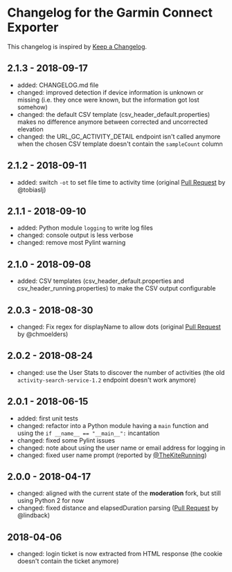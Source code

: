 # Changelog for the Garmin Connect Exporter

This changelog is inspired by [Keep a Changelog](https://keepachangelog.com/en/1.0.0/).


## 2.1.3 - 2018-09-17

- added: CHANGELOG.md file
- changed: improved detection if device information is unknown or missing
  (i.e. they once were known, but the information got lost somehow)
- changed: the default CSV template (csv_header_default.properties) makes no difference
  anymore between corrected and uncorrected elevation
- changed: the URL_GC_ACTIVITY_DETAIL endpoint isn't called anymore when the chosen
  CSV template doesn't contain the `sampleCount` column


## 2.1.2 - 2018-09-11

- added: switch `-ot` to set file time to activity time (original
  [Pull Request](https://github.com/kjkjava/garmin-connect-export/pull/8) by @tobiaslj)


## 2.1.1 - 2018-09-10

- added: Python module `logging` to write log files
- changed: console output is less verbose
- changed: remove most Pylint warning


## 2.1.0 - 2018-09-08

- added: CSV templates (csv_header_default.properties and csv_header_running.properties)
  to make the CSV output configurable


## 2.0.3 - 2018-08-30

- changed: Fix regex for displayName to allow dots (original
  [Pull Request](https://github.com/moderation/garmin-connect-export/pull/19) by @chmoelders)


## 2.0.2 - 2018-08-24

- changed: use the User Stats to discover the number of activities
  (the old `activity-search-service-1.2` endpoint doesn't work anymore)


## 2.0.1 - 2018-06-15

- added: first unit tests
- changed: refactor into a Python module having a `main` function and using
  the `if __name__ == "__main__":` incantation
- changed: fixed some Pylint issues
- changed: note about using the user name or email address for logging in
- changed: fixed user name prompt (reported by
  [@TheKiteRunning](https://github.com/pe-st/garmin-connect-export/issues/6))


## 2.0.0 - 2018-04-17

- changed: aligned with the current state of the **moderation** fork, but still using Python 2 for now
- changed: fixed distance and elapsedDuration parsing
  ([Pull Request](https://github.com/pe-st/garmin-connect-export/pull/3) by @lindback)


## 2018-04-06

- changed: login ticket is now extracted from HTML response (the cookie doesn't contain the ticket anymore)


